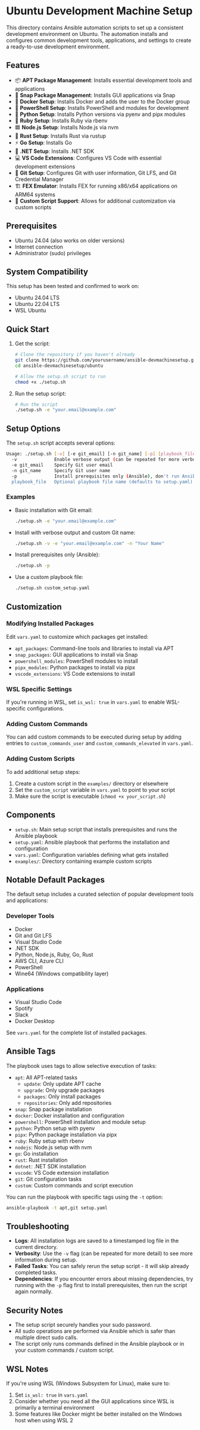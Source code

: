 # Ubuntu Development Machine Setup

This directory contains Ansible automation scripts to set up a consistent development environment on Ubuntu.
The automation installs and configures common development tools, applications, and settings to create a ready-to-use
development environment.

## Features

- 📦 **APT Package Management**: Installs essential development tools and applications
- 📱 **Snap Package Management**: Installs GUI applications via Snap
- 🐳 **Docker Setup**: Installs Docker and adds the user to the Docker group
- 🔧 **PowerShell Setup**: Installs PowerShell and modules for development
- 🐍 **Python Setup**: Installs Python versions via pyenv and pipx modules
- 💎 **Ruby Setup**: Installs Ruby via rbenv
- 🟦 **Node.js Setup**: Installs Node.js via nvm
- 🦀 **Rust Setup**: Installs Rust via rustup
- ⚡ **Go Setup**: Installs Go
- 🔷 **.NET Setup**: Installs .NET SDK
- 💻 **VS Code Extensions**: Configures VS Code with essential development extensions
- 🔄 **Git Setup**: Configures Git with user information, Git LFS, and Git Credential Manager
- 🏗️ **FEX Emulator**: Installs FEX for running x86/x64 applications on ARM64 systems
- 🚀 **Custom Script Support**: Allows for additional customization via custom scripts

## Prerequisites

- Ubuntu 24.04 (also works on older versions)
- Internet connection
- Administrator (sudo) privileges

## System Compatibility

This setup has been tested and confirmed to work on:

- Ubuntu 24.04 LTS
- Ubuntu 22.04 LTS
- WSL Ubuntu

## Quick Start

1. Get the script:

    ```bash
    # Clone the repository if you haven't already
    git clone https://github.com/yourusername/ansible-devmachinesetup.git
    cd ansible-devmachinesetup/ubuntu

    # Allow the setup.sh script to run
    chmod +x ./setup.sh
    ```

2. Run the setup script:

    ```bash
    # Run the script
    ./setup.sh -e "your.email@example.com"
    ```

## Setup Options

The `setup.sh` script accepts several options:

```bash
Usage: ./setup.sh [-v] [-e git_email] [-n git_name] [-p] [playbook_file]
  -v              Enable verbose output (can be repeated for more verbosity, e.g. -vv or -vvv)
  -e git_email    Specify Git user email
  -n git_name     Specify Git user name
  -p              Install prerequisites only (Ansible), don't run Ansible playbook
  playbook_file   Optional playbook file name (defaults to setup.yaml)
```

### Examples

- Basic installation with Git email:

  ```bash
  ./setup.sh -e "your.email@example.com"
  ```

- Install with verbose output and custom Git name:

  ```bash
  ./setup.sh -v -e "your.email@example.com" -n "Your Name"
  ```

- Install prerequisites only (Ansible):

  ```bash
  ./setup.sh -p
  ```

- Use a custom playbook file:

  ```bash
  ./setup.sh custom_setup.yaml
  ```

## Customization

### Modifying Installed Packages

Edit `vars.yaml` to customize which packages get installed:

- `apt_packages`: Command-line tools and libraries to install via APT
- `snap_packages`: GUI applications to install via Snap
- `powershell_modules`: PowerShell modules to install
- `pipx_modules`: Python packages to install via pipx
- `vscode_extensions`: VS Code extensions to install

### WSL Specific Settings

If you're running in WSL, set `is_wsl: true` in `vars.yaml` to enable WSL-specific configurations.

### Adding Custom Commands

You can add custom commands to be executed during setup by adding entries to `custom_commands_user` and `custom_commands_elevated` in `vars.yaml`.

### Adding Custom Scripts

To add additional setup steps:

1. Create a custom script in the `examples/` directory or elsewhere
2. Set the `custom_script` variable in `vars.yaml` to point to your script
3. Make sure the script is executable (`chmod +x your_script.sh`)

## Components

- `setup.sh`: Main setup script that installs prerequisites and runs the Ansible playbook
- `setup.yaml`: Ansible playbook that performs the installation and configuration
- `vars.yaml`: Configuration variables defining what gets installed
- `examples/`: Directory containing example custom scripts

## Notable Default Packages

The default setup includes a curated selection of popular development tools and applications:

### Developer Tools

- Docker
- Git and Git LFS
- Visual Studio Code
- .NET SDK
- Python, Node.js, Ruby, Go, Rust
- AWS CLI, Azure CLI
- PowerShell
- Wine64 (Windows compatibility layer)

### Applications

- Visual Studio Code
- Spotify
- Slack
- Docker Desktop

See `vars.yaml` for the complete list of installed packages.

## Ansible Tags

The playbook uses tags to allow selective execution of tasks:

- `apt`: All APT-related tasks
  - `update`: Only update APT cache
  - `upgrade`: Only upgrade packages
  - `packages`: Only install packages
  - `repositories`: Only add repositories
- `snap`: Snap package installation
- `docker`: Docker installation and configuration
- `powershell`: PowerShell installation and module setup
- `python`: Python setup with pyenv
- `pipx`: Python package installation via pipx
- `ruby`: Ruby setup with rbenv
- `nodejs`: Node.js setup with nvm
- `go`: Go installation
- `rust`: Rust installation
- `dotnet`: .NET SDK installation
- `vscode`: VS Code extension installation
- `git`: Git configuration tasks
- `custom`: Custom commands and script execution

You can run the playbook with specific tags using the `-t` option:

```bash
ansible-playbook -t apt,git setup.yaml
```

## Troubleshooting

- **Logs**: All installation logs are saved to a timestamped log file in the current directory.
- **Verbosity**: Use the `-v` flag (can be repeated for more detail) to see more information during setup.
- **Failed Tasks**: You can safely rerun the setup script - it will skip already completed tasks.
- **Dependencies**: If you encounter errors about missing dependencies, try running with the `-p` flag first to install prerequisites, then run the script again normally.

## Security Notes

- The setup script securely handles your sudo password.
- All sudo operations are performed via Ansible which is safer than multiple direct sudo calls.
- The script only runs commands defined in the Ansible playbook or in your custom commands / custom script.

## WSL Notes

If you're using WSL (Windows Subsystem for Linux), make sure to:

1. Set `is_wsl: true` in `vars.yaml`
2. Consider whether you need all the GUI applications since WSL is primarily a terminal environment
3. Some features like Docker might be better installed on the Windows host when using WSL 2
